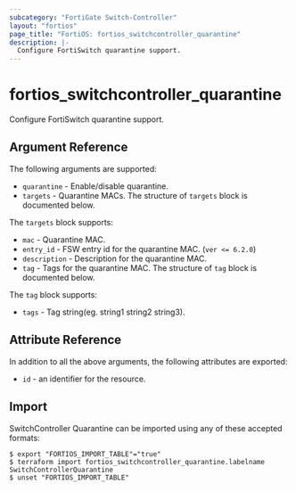 ```yaml
---
subcategory: "FortiGate Switch-Controller"
layout: "fortios"
page_title: "FortiOS: fortios_switchcontroller_quarantine"
description: |-
  Configure FortiSwitch quarantine support.
---
```


# fortios_switchcontroller_quarantine
Configure FortiSwitch quarantine support.

## Argument Reference

The following arguments are supported:

* `quarantine` - Enable/disable quarantine.
* `targets` - Quarantine MACs. The structure of `targets` block is documented below.

The `targets` block supports:

* `mac` - Quarantine MAC.
* `entry_id` - FSW entry id for the quarantine MAC. (`ver <= 6.2.0`)
* `description` - Description for the quarantine MAC.
* `tag` - Tags for the quarantine MAC. The structure of `tag` block is documented below.

The `tag` block supports:

* `tags` - Tag string(eg. string1 string2 string3).


## Attribute Reference

In addition to all the above arguments, the following attributes are exported:
* `id` - an identifier for the resource.

## Import

SwitchController Quarantine can be imported using any of these accepted formats:
```
$ export "FORTIOS_IMPORT_TABLE"="true"
$ terraform import fortios_switchcontroller_quarantine.labelname SwitchControllerQuarantine
$ unset "FORTIOS_IMPORT_TABLE"
```

